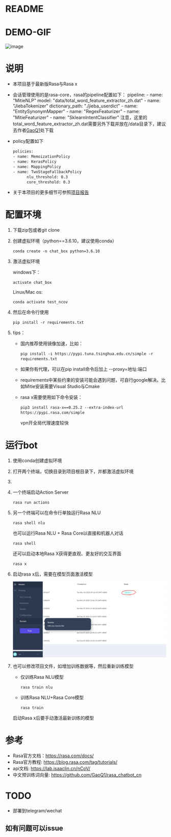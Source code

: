 # README



# DEMO-GIF

![image](all_together.gif)

# 说明

- 本项目基于最新版Rasa与Rasa x

- 会话管理使用的是rasa-core，rasa的pipeline配置如下：
      pipeline:
        - name: "MitieNLP"
          model: "data/total_word_feature_extractor_zh.dat"
        - name: "JiebaTokenizer"
          dictionary_path: "./jieba_userdict" 
        - name: "EntitySynonymMapper" 
        - name: "RegexFeaturizer"
        - name: "MitieFeaturizer"
        - name: "SklearnIntentClassifier"
  注意，这里的total_word_feature_extractor_zh.dat需要另外下载并放在/data目录下，建议去作者[GaoQ1](<https://github.com/GaoQ1>)处下载
  
- policy配置如下

  ```
  policies:
  - name: MemoizationPolicy
  - name: KerasPolicy
  - name: MappingPolicy
  - name: TwoStageFallbackPolicy
        nlu_threshold: 0.3
        core_threshold: 0.3
  ```

- 关于本项目的更多细节可参照[项目报告](https://github.com/SWYZZWH/nCov_rasa_chatbot/blob/master/%E9%A1%B9%E7%9B%AE%E6%8A%A5%E5%91%8A/%E9%A1%B9%E7%9B%AE%E6%8A%A5%E5%91%8A.pdf)



# 配置环境

1. 下载zip包或者git clone

2. 创建虚拟环境（python==3.6.10，建议使用conda）

    ```
    conda create -n chat_box python=3.6.10
    ```

3. 激活虚拟环境

    windows下：

    ```
    activate chat_box
    ```

    Linux/Mac os:

    ```
    conda activate test_ncov
    ```

4. 然后在命令行使用

       pip install -r requirements.txt

5. tips：

    - 国内推荐使用镜像加速，比如：

          pip install -i https://pypi.tuna.tsinghua.edu.cn/simple -r requirements.txt

    - 如果你有代理，可以在pip install命令后加上 --proxy=地址:端口

    - requirements中某些约束的安装可能会遇到问题，可自行google解决。比如Mitie安装需要Visual Studio与Cmake

    - rasa x需要使用如下命令安装：

      ```
      pip3 install rasa-x==0.25.2 --extra-index-url https://pypi.rasa.com/simple
      ```

      vpn开全局代理速度较快



# 运行bot

1. 使用conda创建虚拟环境

1. 打开两个终端，切换目录到项目根目录下，并都激活虚拟环境

1. 

1. 一个终端启动Action Server

       rasa run actions 

1. 另一个终端可以在命令行单独运行Rasa NLU

       rasa shell nlu

   也可以运行Rasa NLU + Rasa Core以直接和机器人对话

   ```
   rasa shell
   ```

   还可以启动本地Rasa X获得更直观、更友好的交互界面

   ```
   rasa x
   ```

1. 启动rasa x后，需要在模型页面激活模型

    ![](启动models.png)

    

1. 也可以修改项目文件，如增加训练数据等，然后重新训练模型

    -   仅训练Rasa NLU模型

        ```
        rasa train nlu
        ```

    -   训练Rasa NLU+Rasa Core模型

        ```
        rasa train
        ```

    启动Rasa x后要手动激活最新训练的模型

    

# 参考

-   Rasa官方文档：<https://rasa.com/docs/>
-   Rasa官方教程: <https://blog.rasa.com/tag/tutorials/>
-   api文档: <https://lab.isaaclin.cn/nCoV/>
-   中文预训练词向量: <https://github.com/GaoQ1/rasa_chatbot_cn>



# TODO

-   部署到telegram/wechat

    

## 如有问题可以issue